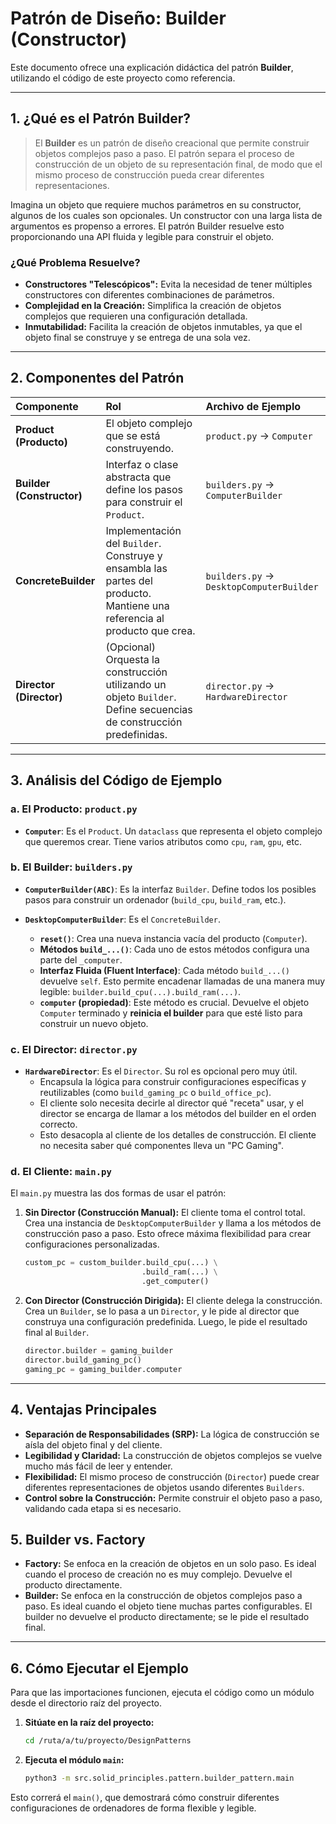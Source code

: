 # Patrón de Diseño: Builder (Constructor)

Este documento ofrece una explicación didáctica del patrón **Builder**, utilizando el código de este proyecto como referencia.

---

## 1. ¿Qué es el Patrón Builder?

> El **Builder** es un patrón de diseño creacional que permite construir objetos complejos paso a paso. El patrón separa el proceso de construcción de un objeto de su representación final, de modo que el mismo proceso de construcción pueda crear diferentes representaciones.

Imagina un objeto que requiere muchos parámetros en su constructor, algunos de los cuales son opcionales. Un constructor con una larga lista de argumentos es propenso a errores. El patrón Builder resuelve esto proporcionando una API fluida y legible para construir el objeto.

### ¿Qué Problema Resuelve?

- **Constructores "Telescópicos":** Evita la necesidad de tener múltiples constructores con diferentes combinaciones de parámetros.
- **Complejidad en la Creación:** Simplifica la creación de objetos complejos que requieren una configuración detallada.
- **Inmutabilidad:** Facilita la creación de objetos inmutables, ya que el objeto final se construye y se entrega de una sola vez.

---

## 2. Componentes del Patrón

| Componente | Rol | Archivo de Ejemplo |
| :--- | :--- | :--- |
| **Product (Producto)** | El objeto complejo que se está construyendo. | `product.py` -> `Computer` |
| **Builder (Constructor)** | Interfaz o clase abstracta que define los pasos para construir el `Product`. | `builders.py` -> `ComputerBuilder` |
| **ConcreteBuilder** | Implementación del `Builder`. Construye y ensambla las partes del producto. Mantiene una referencia al producto que crea. | `builders.py` -> `DesktopComputerBuilder` |
| **Director (Director)** | (Opcional) Orquesta la construcción utilizando un objeto `Builder`. Define secuencias de construcción predefinidas. | `director.py` -> `HardwareDirector` |

---

## 3. Análisis del Código de Ejemplo

### a. El Producto: `product.py`

- **`Computer`**: Es el `Product`. Un `dataclass` que representa el objeto complejo que queremos crear. Tiene varios atributos como `cpu`, `ram`, `gpu`, etc.

### b. El Builder: `builders.py`

- **`ComputerBuilder(ABC)`**: Es la interfaz `Builder`. Define todos los posibles pasos para construir un ordenador (`build_cpu`, `build_ram`, etc.).

- **`DesktopComputerBuilder`**: Es el `ConcreteBuilder`.
    - **`reset()`**: Crea una nueva instancia vacía del producto (`Computer`).
    - **Métodos `build_...()`**: Cada uno de estos métodos configura una parte del `_computer`.
    - **Interfaz Fluida (Fluent Interface)**: Cada método `build_...()` devuelve `self`. Esto permite encadenar llamadas de una manera muy legible: `builder.build_cpu(...).build_ram(...)`.
    - **`computer` (propiedad)**: Este método es crucial. Devuelve el objeto `Computer` terminado y **reinicia el builder** para que esté listo para construir un nuevo objeto.

### c. El Director: `director.py`

- **`HardwareDirector`**: Es el `Director`. Su rol es opcional pero muy útil.
    - Encapsula la lógica para construir configuraciones específicas y reutilizables (como `build_gaming_pc` o `build_office_pc`).
    - El cliente solo necesita decirle al director qué "receta" usar, y el director se encarga de llamar a los métodos del builder en el orden correcto.
    - Esto desacopla al cliente de los detalles de construcción. El cliente no necesita saber qué componentes lleva un "PC Gaming".

### d. El Cliente: `main.py`

El `main.py` muestra las dos formas de usar el patrón:

1.  **Sin Director (Construcción Manual):** El cliente toma el control total. Crea una instancia de `DesktopComputerBuilder` y llama a los métodos de construcción paso a paso. Esto ofrece máxima flexibilidad para crear configuraciones personalizadas.

    ```python
    custom_pc = custom_builder.build_cpu(...) \
                              .build_ram(...) \
                              .get_computer()
    ```

2.  **Con Director (Construcción Dirigida):** El cliente delega la construcción. Crea un `Builder`, se lo pasa a un `Director`, y le pide al director que construya una configuración predefinida. Luego, le pide el resultado final al `Builder`.

    ```python
    director.builder = gaming_builder
    director.build_gaming_pc()
    gaming_pc = gaming_builder.computer
    ```

---

## 4. Ventajas Principales

- **Separación de Responsabilidades (SRP):** La lógica de construcción se aísla del objeto final y del cliente.
- **Legibilidad y Claridad:** La construcción de objetos complejos se vuelve mucho más fácil de leer y entender.
- **Flexibilidad:** El mismo proceso de construcción (`Director`) puede crear diferentes representaciones de objetos usando diferentes `Builders`.
- **Control sobre la Construcción:** Permite construir el objeto paso a paso, validando cada etapa si es necesario.

## 5. Builder vs. Factory

- **Factory:** Se enfoca en la creación de objetos en un solo paso. Es ideal cuando el proceso de creación no es muy complejo. Devuelve el producto directamente.
- **Builder:** Se enfoca en la construcción de objetos complejos paso a paso. Es ideal cuando el objeto tiene muchas partes configurables. El builder no devuelve el producto directamente; se le pide el resultado final.

---

## 6. Cómo Ejecutar el Ejemplo

Para que las importaciones funcionen, ejecuta el código como un módulo desde el directorio raíz del proyecto.

1.  **Sitúate en la raíz del proyecto:**
    ```bash
    cd /ruta/a/tu/proyecto/DesignPatterns
    ```

2.  **Ejecuta el módulo `main`:**
    ```bash
    python3 -m src.solid_principles.pattern.builder_pattern.main
    ```

Esto correrá el `main()`, que demostrará cómo construir diferentes configuraciones de ordenadores de forma flexible y legible.
